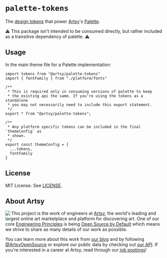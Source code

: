# `palette-tokens`

The [design tokens](https://www.lightningdesignsystem.com/design-tokens/) that power [Artsy](https://www.artsy.net)'s [Palette](https://palette.artsy.net).

:warning: This package isn't intended to be consumed directly, but rather included as a transitive dependency of palette. :warning:

## Usage

In the main theme file for a Palette implementation:

```
import tokens from "@artsy/palette-tokens"
import { fontFamily } from "./platform/fonts"

/**
 * This is required only in consuming versions of palette to keep
 * the existing api the same. If you're using the tokens as a standalone
 * you may not necessarily need to include this export statement.
 */
export * from "@artsy/palette-tokens";

/**
 * Any platform specific tokens can be included in the final `themeConfig` as
 * shown.
 */
export const themeConfig = {
  ...tokens,
  fontFamily
}
```

## License

MIT License. See [LICENSE](../../LICENSE).

## About Artsy

<a href="https://www.artsy.net/">
  <img align="left" src="https://avatars2.githubusercontent.com/u/546231?s=200&v=4"/>
</a>

This project is the work of engineers at [Artsy][footer_website], the world's
leading and largest online art marketplace and platform for discovering art.
One of our core [Engineering Principles][footer_principles] is being [Open
Source by Default][footer_open] which means we strive to share as many details
of our work as possible.

You can learn more about this work from [our blog][footer_blog] and by following
[@ArtsyOpenSource][footer_twitter] or explore our public data by checking out
[our API][footer_api]. If you're interested in a career at Artsy, read through
our [job postings][footer_jobs]!

[footer_website]: https://www.artsy.net/
[footer_principles]: https://github.com/artsy/README/blob/master/culture/engineering-principles.md
[footer_open]: https://github.com/artsy/README/blob/master/culture/engineering-principles.md#open-source-by-default
[footer_blog]: https://artsy.github.io/
[footer_twitter]: https://twitter.com/ArtsyOpenSource
[footer_api]: https://developers.artsy.net/
[footer_jobs]: https://www.artsy.net/jobs
